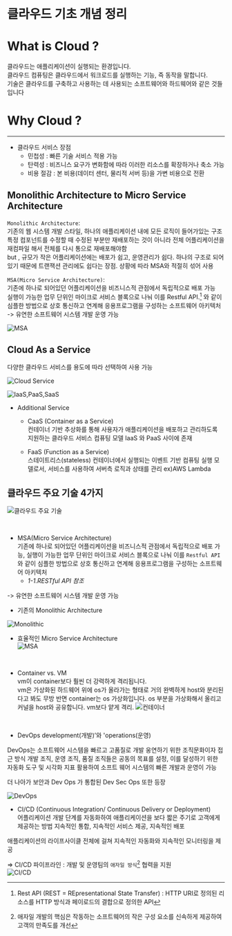 # 클라우드 기초 개념 정리

# What is Cloud ?   
클라우드는 애플리케이션이 실행되는 환경입니다.  
클라우드 컴퓨팅은 클라우드에서 워크로드를 실행하는 기능, 즉 동작을 말합니다.  
기술은 클라우드를 구축하고 사용하는 데 사용되는 소프트웨어와 하드웨어와 같은 것들입니다   


# Why Cloud ?
---  
- 클라우드 서비스 장점  
    - 민첩성 : 빠른 기술 서비스 적용 가능
    - 탄력성 : 비즈니스 요구가 변화함에 따라 이러한 리소스를 확장하거나 축소 가능
    - 비용 절감 : 본 비용(데이터 센터, 물리적 서버 등)을 가변 비용으로 전환  
  
  
## **Monolithic Architecture** to **Micro Service Architecture**   
`Monolithic Architecture`:  
기존의 웹 시스템 개발 스타일, 하나의 애플리케이션 내에 모든 로직이 들어가있는 구조  
특정 컴포넌트를 수정할 때 수정된 부분만 재배포하는 것이 아니라 전체 어플리케이션을 재컴파일 해서 전체를 다시 통으로 재배포해야함  
but , 규모가 작은 어플리케이션에는 배포가 쉽고, 운영관리가 쉽다. 하나의 구조로 되어있기 때문에 트랜잭션 관리에도 쉽다는 장점. 상황에 따라 MSA와 적절히 섞어 사용  
  
`MSA(Micro Service Architecture)`:  
기존에 하나로 되어있던 어플리케이션을 비즈니스적 관점에서 독립적으로 배포 가능  
실행이 가능한 업무 단위인 마이크로 서비스 블록으로 나눠 이를  Restful API.[^Restful API]
와 같이 심플한 방법으로 상호 통신하고 연계해 응용프로그램을 구성하는 소프트웨어 아키텍처  
-> 유연한 소프트웨어 시스템 개발 운영 가능   

![MSA](https://docs.microsoft.com/ko-kr/azure/architecture/includes/images/microservices-logical.png 'MSA')
  
[^Restful API]:  Rest API (REST = REpresentational State Transfer) : HTTP URI로 정의된 리소스를 HTTP 방식과 페이로드의 결합으로 정의한 API



## Cloud As a Service  
다양한 클라우드 서비스를 용도에 따라 선택하여 사용 가능  
  
![Cloud Service](https://azurecomcdn.azureedge.net/cvt-9963f0986fa62e56a009126ebe6c5cb1175dbfc409c6b78d065d7e54cccfe03f/images/page/overview/what-is-iaas/what-is-iaas.png 'IaaS PaaS SaaS')  

![IaaS,PaaS,SaaS](https://ncube-digest.com/wp-content/uploads/2020/02/imgpsh_fullsize_anim.png 'CloudService')  


- Additional Service  
    - CaaS (Container as a Service)  
컨테이너 기반 추상화를 통해 사용자가 애플리케이션을 배포하고 관리하도록 지원하는 클라우드 서비스 컴퓨팅 모델
IaaS 와 PaaS 사이에 존재  
   
    - FaaS (Function as a Service)  
스테이트리스(stateless) 컨테이너에서 실행되는 이벤트 기반 컴퓨팅 실행 모델로서, 서비스를 사용하여 서버측 로직과 상태를 관리
ex)AWS Lambda



## 클라우드 주요 기술 4가지  
![클라우드 주요 기술](https://ditoday.com/wp-content/uploads/2019/11/1-1.jpg)  

<br>  

 
- MSA(Micro Service Architecture)  
기존에 하나로 되어있던 어플리케이션을 비즈니스적 관점에서 독립적으로 배포 가능, 실행이 가능한 업무 단위인 마이크로 서비스 블록으로 나눠 이를  `Restful API`와 같이 심플한 방법으로 상호 통신하고 연계해 응용프로그램을 구성하는 소프트웨어 아키텍처      
    - *1-1.RESTful API 참조*

-> 유연한 소프트웨어 시스템 개발 운영 가능   

- 기존의 Monolithic Architecture  
    
![Monolithic](http://postfiles2.naver.net/MjAxOTA1MTVfODAg/MDAxNTU3OTIxOTE4MDIz.DsYooBXd_-wH2kE6uUavOuStF84FLvQgZPaAfzvXAXEg.H6t9zx3HX4WCyre_AbkVpF243D-K1_ji-Z7tZlvjMVAg.PNG.kbh3983/Screen_Shot_2019-05-15_at_9.04.56_PM.png?type=w773)  
    
- 효율적인 Micro Service Architecture  
![MSA](http://postfiles6.naver.net/MjAxOTA1MTVfMjUg/MDAxNTU3OTIwNjU2NDcx.eKMhKtoET8F43F7BAHJX3O2nITapnmmMbExmmzX94m0g.sLYx2RNI5aVI551PfifzT6-zxKgNUsLpopNIRvgK2VYg.PNG.kbh3983/Screen_Shot_2019-05-15_at_8.43.42_PM.png?type=w773)

<br>

- Container vs. VM  
vm이 container보다 훨씬 더 강력하게 격리됩니다.   
vm은 가상화된 하드웨어 위에 os가 올라가는 형태로 거의 완벽하게 host와 분리된다고 봐도 무방
반면 container는 os 가상화입니다. os 부분을 가상화해서 올리고 커널을 host와 공유합니다.  vm보다 얕게 격리.
![컨테이너](https://developer.ibm.com/kr/wp-content/uploads/sites/98/container1-1.png)  

<br>

- DevOps
development(개발)’와 'operations(운영)  

DevOps는 소프트웨어 시스템을 빠르고 고품질로 개발 웅연하기 위한 조직문화이자 접근 방식
개발 조직, 운영 조직, 품질 조직들은 공동의 목표를 설정, 이를 달성하기 위한 자동화 도구 및 시각화 지표 활용하여 소프트 웨어 시스템의 빠른 개발과 운영이 가능   

더 나아가 보안과 Dev Ops 가 통합된 Dev Sec Ops 또한 등장  

![DevOps](https://nickjanetakis.com/assets/blog/cards/what-is-devops-c1c3c2a09afea5f71fa738b5431a41cda923cd9e8795cf67dc5cfa2966f61ccd.jpg)
<br>

- CI/CD (Continuous Integration/ Continuous Delivery or Deployment)  
어플리케이션 개발 단계를 자동화하여 애플리케이션을 보다 짧은 주기로 고객에게 제공하는 방법
지속적인 통합, 지속적인 서비스 제공, 지속적인 배포   

애플리케이션의 라이프사이클 전체에 걸쳐 지속적인 자동화와 지속적인 모니터링을 제공

=> CI/CD 파이프라인 : 개발 및 운영팀의 `애자일 방식`[^애자일 방식] 협력을 지원  
![CI/CD](https://i0.wp.com/www.docker.com/blog/wp-content/uploads/4fa92c35-5a00-4e7a-929e-e5ae4b99701a.jpg?fit=1600%2C902&ssl=1)   

[^애자일 방식]:애자일 개발의 핵심은 작동하는 소프트웨어의 작은 구성 요소를 신속하게 제공하여 고객의 만족도를 개선
